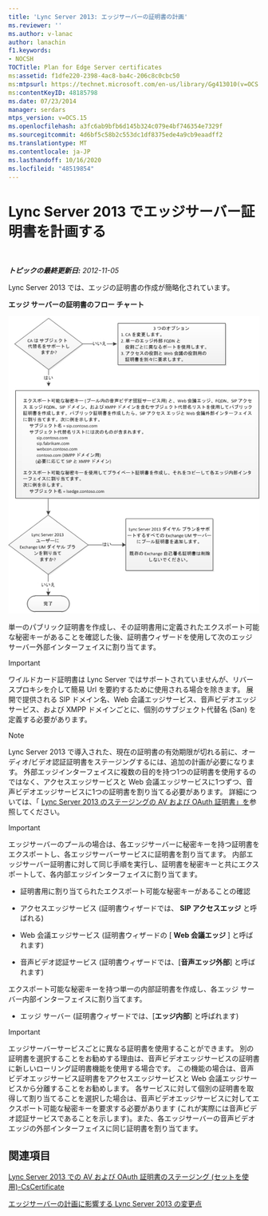 ```yaml
---
title: 'Lync Server 2013: エッジサーバーの証明書の計画'
ms.reviewer: ''
ms.author: v-lanac
author: lanachin
f1.keywords:
- NOCSH
TOCTitle: Plan for Edge Server certificates
ms:assetid: f1dfe220-2398-4ac8-ba4c-206c8c0cbc50
ms:mtpsurl: https://technet.microsoft.com/en-us/library/Gg413010(v=OCS.15)
ms:contentKeyID: 48185798
ms.date: 07/23/2014
manager: serdars
mtps_version: v=OCS.15
ms.openlocfilehash: a3fc6ab9bfb6d145b324c079e4bf746354e7329f
ms.sourcegitcommit: 4d6bf5c58b2c553dc1df8375ede4a9cb9eaadff2
ms.translationtype: MT
ms.contentlocale: ja-JP
ms.lasthandoff: 10/16/2020
ms.locfileid: "48519854"
---
```

# <a name="plan-for-edge-server-certificates-in-lync-server-2013"></a>Lync Server 2013 でエッジサーバー証明書を計画する

<div data-xmlns="http://www.w3.org/1999/xhtml">

<div class="topic" data-xmlns="http://www.w3.org/1999/xhtml" data-msxsl="urn:schemas-microsoft-com:xslt" data-cs="https://msdn.microsoft.com/">

<div data-asp="https://msdn2.microsoft.com/asp">



</div>

<div id="mainSection">

<div id="mainBody">

<span> </span>

_**トピックの最終更新日:** 2012-11-05_

Lync Server 2013 では、エッジの証明書の作成が簡略化されています。

**エッジ サーバーの証明書のフロー チャート**

![a5fc20db-7ced-4364-b577-6a709a8367cd](images/Gg413010.a5fc20db-7ced-4364-b577-6a709a8367cd(OCS.15).jpg "a5fc20db-7ced-4364-b577-6a709a8367cd")

単一のパブリック証明書を作成し、その証明書用に定義されたエクスポート可能な秘密キーがあることを確認した後、証明書ウィザードを使用して次のエッジ サーバー外部インターフェイスに割り当てます。

<div>


> [!IMPORTANT]  
> ワイルドカード証明書は Lync Server ではサポートされていませんが、リバースプロキシを介して簡易 Url を要約するために使用される場合を除きます。 展開で提供される SIP ドメイン名、Web 会議エッジサービス、音声ビデオエッジサービス、および XMPP ドメインごとに、個別のサブジェクト代替名 (San) を定義する必要があります。



</div>

<div>


> [!NOTE]  
> Lync Server 2013 で導入された、現在の証明書の有効期限が切れる前に、オーディオ/ビデオ認証証明書をステージングするには、追加の計画が必要になります。 外部エッジインターフェイスに複数の目的を持つ1つの証明書を使用するのではなく、アクセスエッジサービスと Web 会議エッジサービスに1つずつ、音声ビデオエッジサービスに1つの証明書を割り当てる必要があります。 詳細については、「 <A href="lync-server-2013-staging-av-and-oauth-certificates-using-roll-in-https://docs.microsoft.com/powershell/module/skype/Set-CsCertificate">Lync Server 2013 のステージングの AV および OAuth 証明書」を</A>参照してください。



</div>

<div>


> [!IMPORTANT]  
> エッジサーバーのプールの場合は、各エッジサーバーに秘密キーを持つ証明書をエクスポートし、各エッジサーバーサービスに証明書を割り当てます。 内部エッジサーバー証明書に対して同じ手順を実行し、証明書を秘密キーと共にエクスポートして、各内部エッジインターフェイスに割り当てます。



</div>

  - 証明書用に割り当てられたエクスポート可能な秘密キーがあることの確認

  - アクセスエッジサービス (証明書ウィザードでは、 **SIP アクセスエッジ** と呼ばれる)

  - Web 会議エッジサービス (証明書ウィザードの [ **Web 会議エッジ** ] と呼ばれます)

  - 音声ビデオ認証サービス (証明書ウィザードでは、[**音声エッジ外部**] と呼ばれます)

エクスポート可能な秘密キーを持つ単一の内部証明書を作成し、各エッジ サーバー内部インターフェイスに割り当てます。

  - エッジ サーバー (証明書ウィザードでは、[**エッジ内部**] と呼ばれます)

<div>


> [!IMPORTANT]  
> エッジサーバーサービスごとに異なる証明書を使用することができます。 別の証明書を選択することをお勧めする理由は、音声ビデオエッジサービスの証明書に新しいローリング証明書機能を使用する場合です。 この機能の場合は、音声ビデオエッジサービス証明書をアクセスエッジサービスと Web 会議エッジサービスから分離することをお勧めします。 各サービスに対して個別の証明書を取得して割り当てることを選択した場合は、音声ビデオエッジサービスに対してエクスポート可能な秘密キーを要求する必要があります (これが実際には音声ビデオ認証サービスであることを示します)。また、各エッジサーバーの音声ビデオエッジの外部インターフェイスに同じ証明書を割り当てます。



</div>

<div>

## <a name="see-also"></a>関連項目


[Lync Server 2013 での AV および OAuth 証明書のステージング (セットを使用)-CsCertificate](lync-server-2013-staging-av-and-oauth-certificates-using-roll-in-https://docs.microsoft.com/powershell/module/skype/Set-CsCertificate)  


[エッジサーバーの計画に影響する Lync Server 2013 の変更点](lync-server-2013-changes-in-lync-server-that-affect-edge-server-planning.md)  
  

</div>

</div>

<span> </span>

</div>

</div>

</div>


